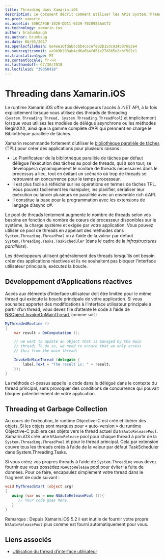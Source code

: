 ```yaml
---
title: Threading dans Xamarin.iOS
description: Ce document décrit comment utiliser les APIs System.Threading dans une application Xamarin.iOS. Il aborde la bibliothèque parallèle de tâches création d’applications réactives et le garbage collection.
ms.prod: xamarin
ms.assetid: 50BCAF3B-1020-DDC1-0339-7028985AAC72
ms.technology: xamarin-ios
author: bradumbaugh
ms.author: brumbaug
ms.date: 06/05/2017
ms.openlocfilehash: 8e4ee10fdabdcbb4c6cefe02b15dc93459708364
ms.sourcegitcommit: aa9b9b203ab4cd6a6b4fd51e27d865e2abf582c1
ms.translationtype: MT
ms.contentlocale: fr-FR
ms.lasthandoff: 07/30/2018
ms.locfileid: "39350418"
---
```

# <a name="threading-in-xamarinios"></a>Threading dans Xamarin.iOS

Le runtime Xamarin.iOS offre aux développeurs l’accès à .NET API, à la fois explicitement lorsque vous utilisez des threads de threading (`System.Threading.Thread, System.Threading.ThreadPool`) et implicitement lorsque vous utilisez les modèles de délégué asynchrone ou les méthodes BeginXXX, ainsi que la gamme complète d’API qui prennent en charge le Bibliothèque parallèle de tâches.



Xamarin recommande fortement d’utiliser le [bibliothèque parallèle de tâches](http://msdn.microsoft.com/library/dd460717.aspx) (TPL) pour créer des applications pour plusieurs raisons :
-  Le Planificateur de la bibliothèque parallèle de tâches par défaut délègue l’exécution des tâches au pool de threads, qui à son tour, se développera dynamiquement le nombre de threads nécessaires dans le processus a lieu, tout en évitant un scénario où trop de threads se retrouvent en concurrence pour le temps processeur. 
-  Il est plus facile à réfléchir sur les opérations en termes de tâches TPL. Vous pouvez facilement les manipuler, les planifier, sérialiser leur exécution ou lancer plusieurs en parallèle avec un ensemble rich d’API. 
-  Il constitue la base pour la programmation avec les extensions de langage d’async c#. 


Le pool de threads lentement augmente le nombre de threads selon vos besoins en fonction du nombre de cœurs de processeur disponibles sur le système, la charge système et exigée par votre application. Vous pouvez utiliser ce pool de threads en appelant des méthodes dans `System.Threading.ThreadPool` ou à l’aide de la valeur par défaut `System.Threading.Tasks.TaskScheduler` (dans le cadre de la *infrastructures parallèles*).

Les développeurs utilisent généralement des threads lorsqu’ils ont besoin créer des applications réactives et ils ne souhaitent pas bloquer l’interface utilisateur principale, exécutez la boucle.

 <a name="Developing_Responsive_Applications" />


## <a name="developing-responsive-applications"></a>Développement d’Applications réactives

Accès aux éléments d’interface utilisateur doit être limitée pour le même thread qui exécute la boucle principale de votre application. Si vous souhaitez apporter des modifications à l’interface utilisateur principale à partir d’un thread, vous devez file d’attente le code à l’aide de [NSObject.InvokeOnMainThread](https://developer.xamarin.com/api/type/Foundation.NSObject/), comme suit :

```csharp
MyThreadedRoutine ()  
{  
    var result = DoComputation ();  

    // we want to update an object that is managed by the main
    // thread; To do so, we need to ensure that we only access
    // this from the main thread:

    InvokeOnMainThread (delegate {  
        label.Text = "The result is: " + result;  
    });
}
```

La méthode ci-dessus appelle le code dans le délégué dans le contexte du thread principal, sans provoquer des conditions de concurrence qui pouvait bloquer potentiellement de votre application.

 <a name="Threading_and_Garbage_Collection" />


## <a name="threading-and-garbage-collection"></a>Threading et Garbage Collection

Au cours de l’exécution, le runtime Objective-C est créé et libérer des objets. Si les objets sont marqués pour « auto-version » du runtime Objective-C publiera ces objets vers le thread actuel du `NSAutoReleasePool`. Xamarin.iOS crée une `NSAutoRelease` pool pour chaque thread à partir de la `System.Threading.ThreadPool` et pour le thread principal. Cela par extension couvre tous les threads créés à l’aide de la valeur par défaut TaskScheduler dans System.Threading.Tasks.

Si vous créez vos propres threads à l’aide de `System.Threading` vous devez fournir que vous possédez `NSAutoRelease` pool pour éviter la fuite de données. Pour ce faire, encapsulez simplement votre thread dans le fragment de code suivant :

```csharp
void MyThreadStart (object arg)
{
   using (var ns = new NSAutoReleasePool ()){
      // Your code goes here.
   }
}
```

Remarque : Depuis Xamarin.iOS 5.2 il est inutile de fournir votre propre `NSAutoReleasePool` plus comme est fourni automatiquement pour vous.


## <a name="related-links"></a>Liens associés

- [Utilisation du thread d’interface utilisateur](~/ios/user-interface/ios-ui/ui-thread.md)
